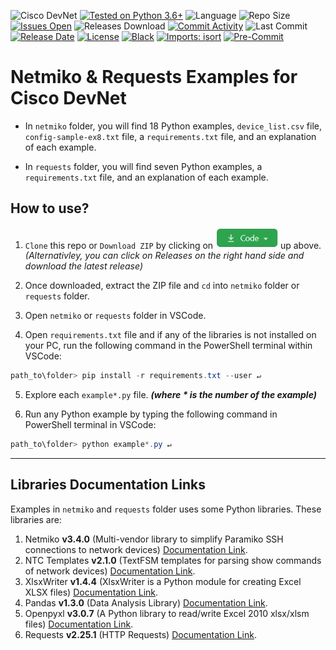 ![Cisco DevNet](https://img.shields.io/badge/Cisco-DevNet-blue)
[![Tested on Python 3.6+](https://img.shields.io/badge/Python%203.6+-blue.svg?logo=python&logoColor=white)](https://www.python.org/downloads)
![Language](https://img.shields.io/github/languages/top/Tes3awy/Netmiko-Examples)
![Repo Size](https://img.shields.io/github/repo-size/Tes3awy/Netmiko-Examples)
[![Issues Open](https://img.shields.io/github/issues/Tes3awy/Netmiko-Examples)](https://github.com/Tes3awy/Netmiko-Examples/issues)
![Releases Download](https://img.shields.io/github/downloads/Tes3awy/Netmiko-Examples/total)
[![Commit Activity](https://img.shields.io/github/commit-activity/m/Tes3awy/Netmiko-Examples)](https://github.com/Tes3awy/Netmiko-Examples/commits/main)
![Last Commit](https://img.shields.io/github/last-commit/Tes3awy/Netmiko-Examples)
[![Release Date](https://img.shields.io/github/release-date/Tes3awy/Netmiko-Examples)](https://github.com/Tes3awy/Netmiko-Examples/releases)
[![License](https://img.shields.io/github/license/Tes3awy/Netmiko-Examples)](https://github.com/Tes3awy/Netmiko-Examples/blob/main/LICENSE)
[![Black](https://img.shields.io/badge/code%20style-black-000000.svg)](https://github.com/psf/black)
[![Imports: isort](https://img.shields.io/badge/%20imports-isort-%231674b1?style=flat&labelColor=ef8336)](https://pycqa.github.io/isort/)
[![Pre-Commit](https://img.shields.io/badge/pre--commit-enabled-brightgreen?logo=pre-commit&logoColor=white)](https://github.com/pre-commit/pre-commit)

# Netmiko & Requests Examples for Cisco DevNet

- In `netmiko` folder, you will find 18 Python examples, `device_list.csv` file, `config-sample-ex8.txt` file, a `requirements.txt` file, and an explanation of each example.

- In `requests` folder, you will find seven Python examples, a `requirements.txt` file, and an explanation of each example.

## How to use?

1. `Clone` this repo or `Download ZIP` by clicking on <img src="assets/code-button.png" alt="Code Button" title="Button" width="100"/> up above.
   _(Alternativley, you can click on Releases on the right hand side and download the latest release)_

2. Once downloaded, extract the ZIP file and `cd` into `netmiko` folder or `requests` folder.

3. Open `netmiko` or `requests` folder in VSCode.

4. Open `requirements.txt` file and if any of the libraries is not installed on your PC, run the following command in the PowerShell terminal within VSCode:

```powershell
path_to\folder> pip install -r requirements.txt --user ↵
```

5. Explore each `example*.py` file. _**(where **\*** is the number of the example)**_

6. Run any Python example by typing the following command in PowerShell terminal in VSCode:

```powershell
path_to\folder> python example*.py ↵
```

---

## Libraries Documentation Links

Examples in `netmiko` and `requests` folder uses some Python libraries. These libraries are:

1. Netmiko **v3.4.0** (Multi-vendor library to simplify Paramiko SSH connections to network devices) [Documentation Link](https://github.com/ktbyers/netmiko/blob/develop/README.md).
2. NTC Templates **v2.1.0** (TextFSM templates for parsing show commands of network devices) [Documentation Link](https://github.com/networktocode/ntc-templates).
3. XlsxWriter **v1.4.4** (XlsxWriter is a Python module for creating Excel XLSX files) [Documentation Link](https://xlsxwriter.readthedocs.io/).
4. Pandas **v1.3.0** (Data Analysis Library) [Documentation Link](https://pandas.pydata.org/docs/).
5. Openpyxl **v3.0.7** (A Python library to read/write Excel 2010 xlsx/xlsm files) [Documentation Link](https://openpyxl.readthedocs.io/en/stable/).
6. Requests **v2.25.1** (HTTP Requests) [Documentation Link](https://docs.python-requests.org/en/master/).
